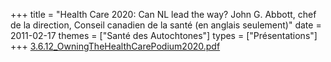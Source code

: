 +++
title = "Health Care 2020: Can NL lead the way? John G. Abbott, chef de la direction, Conseil canadien de la santé (en anglais seulement)"
date = 2011-02-17
themes = ["Santé des Autochtones"]
types = ["Présentations"]
+++
[3.6.12\_OwningTheHealthCarePodium2020.pdf](/files/3.6.12_OwningTheHealthCarePodium2020.pdf)
